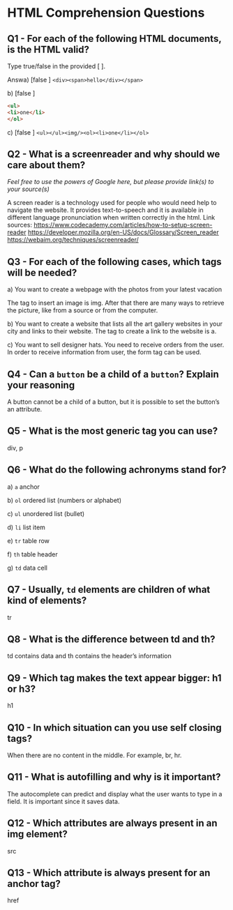 # HTML Comprehension Questions

## Q1 - For each of the following HTML documents, is the HTML valid?

Type true/false in the provided [ ].

Answa) [false ] `<div><span>hello</div></span>`

b) [false ]

```html
<ul>
<li>one</li>
</ol>
```

c) [false ] `<ul></ul><img/><ol><li>one</li></ol>`

## Q2 - What is a screenreader and why should we care about them?

_Feel free to use the powers of Google here, but please provide link(s) to your source(s)_

A screen reader is a technology used for people who would need help to navigate the website. It provides text-to-speech and it is available in different language pronunciation when written correctly in the html. 
Link sources: https://www.codecademy.com/articles/how-to-setup-screen-reader
https://developer.mozilla.org/en-US/docs/Glossary/Screen_reader
https://webaim.org/techniques/screenreader/


## Q3 - For each of the following cases, which tags will be needed?

a) You want to create a webpage with the photos from your latest vacation

The tag to insert an image is img. After that there are many ways to retrieve the picture, like from a source or from the computer.


b) You want to create a website that lists all the art gallery websites in your city and links to their website.
The tag to create a link to the website is a. 

c) You want to sell designer hats. You need to receive orders from the user.
In order to receive information from user, the form tag can be used.

## Q4 - Can a `button` be a child of a `button`? Explain your reasoning
A button cannot be a child of a button, but it is possible to set the button’s an attribute. 
## Q5 - What is the most generic tag you can use?

div, p

## Q6 - What do the following achronyms stand for?

a) `a` anchor

b) `ol` ordered list (numbers or alphabet)

c) `ul` unordered list (bullet) 

d) `li` list item 

e) `tr` table row 

f) `th` table header

g) `td` data cell

## Q7 - Usually, `td` elements are children of what kind of elements?

tr

## Q8 - What is the difference between td and th?

td contains data and th contains the header’s information

## Q9 - Which tag makes the text appear bigger: h1 or h3?

h1

## Q10 - In which situation can you use self closing tags?

When there are no content in the middle. For example, br, hr. 

## Q11 - What is autofilling and why is it important?

The autocomplete can predict and display what the user wants to type in a field. It is important since it saves data.

## Q12 - Which attributes are always present in an img element?

src

## Q13 - Which attribute is always present for an anchor tag?

href